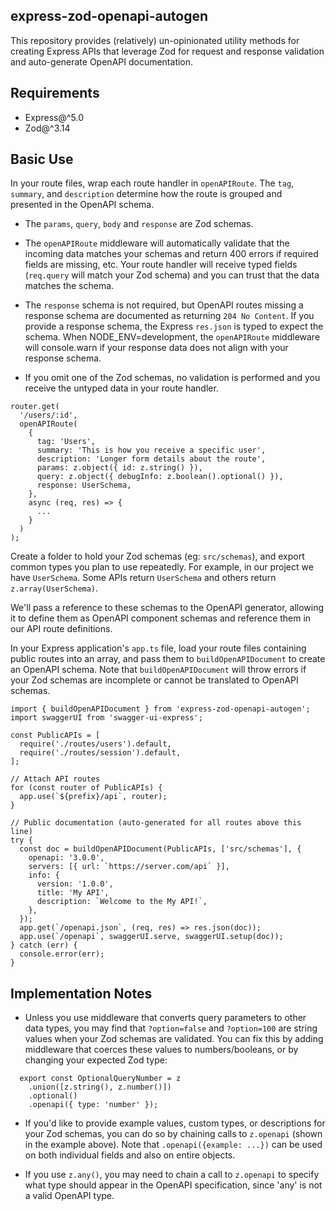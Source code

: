 ## express-zod-openapi-autogen

This repository provides (relatively) un-opinionated utility methods for creating Express APIs that leverage Zod for request and response validation and auto-generate OpenAPI documentation.

## Requirements

- Express@^5.0
- Zod@^3.14

## Basic Use

In your route files, wrap each route handler in `openAPIRoute`. The `tag`, `summary`, and `description` determine how the route is grouped and presented in the OpenAPI schema.

- The `params`, `query`, `body` and `response` are Zod schemas.

- The `openAPIRoute` middleware will automatically validate that the incoming data matches your schemas and return 400 errors if required fields are missing, etc. Your route handler will receive typed fields (`req.query` will match your Zod schema) and you can trust that the data matches the schema.

- The `response` schema is not required, but OpenAPI routes missing a response schema are documented as returning `204 No Content`. If you provide a response schema, the Express `res.json` is typed to expect the schema. When NODE_ENV=development, the `openAPIRoute` middleware will console.warn if your response data does not align with your response schema.

- If you omit one of the Zod schemas, no validation is performed and you receive the untyped data in your route handler.

```
router.get(
  '/users/:id',
  openAPIRoute(
    {
      tag: 'Users',
      summary: 'This is how you receive a specific user',
      description: 'Longer form details about the route',
      params: z.object({ id: z.string() }),
      query: z.object({ debugInfo: z.boolean().optional() }),
      response: UserSchema,
    },
    async (req, res) => {
      ...
    }
  )
);
```

Create a folder to hold your Zod schemas (eg: `src/schemas`), and export common types you plan to use repeatedly. For example, in our project we have `UserSchema`. Some APIs return `UserSchema` and others return `z.array(UserSchema)`.

We'll pass a reference to these schemas to the OpenAPI generator, allowing it to define them as OpenAPI component schemas and reference them in our API route definitions.

In your Express application's `app.ts` file, load your route files containing public routes into an array, and pass them to `buildOpenAPIDocument` to create an OpenAPI schema. Note that `buildOpenAPIDocument` will throw errors if your Zod schemas are incomplete or cannot be translated to OpenAPI schemas.

```
import { buildOpenAPIDocument } from 'express-zod-openapi-autogen';
import swaggerUI from 'swagger-ui-express';

const PublicAPIs = [
  require('./routes/users').default,
  require('./routes/session').default,
];

// Attach API routes
for (const router of PublicAPIs) {
  app.use(`${prefix}/api`, router);
}

// Public documentation (auto-generated for all routes above this line)
try {
  const doc = buildOpenAPIDocument(PublicAPIs, ['src/schemas'], {
    openapi: '3.0.0',
    servers: [{ url: `https://server.com/api` }],
    info: {
      version: '1.0.0',
      title: 'My API',
      description: `Welcome to the My API!`,
    },
  });
  app.get(`/openapi.json`, (req, res) => res.json(doc));
  app.use(`/openapi`, swaggerUI.serve, swaggerUI.setup(doc));
} catch (err) {
  console.error(err);
}
```

## Implementation Notes

- Unless you use middleware that converts query parameters to other data types, you may find that `?option=false` and `?option=100` are string values when your Zod schemas are validated. You can fix this by adding middleware that coerces these values to numbers/booleans, or by changing your expected Zod type:

```
  export const OptionalQueryNumber = z
    .union([z.string(), z.number()])
    .optional()
    .openapi({ type: 'number' });
```

- If you'd like to provide example values, custom types, or descriptions for your Zod schemas, you can do so by chaining calls to `z.openapi` (shown in the example above). Note that `.openapi({example: ...})` can be used on both individual fields and also on entire objects.

- If you use `z.any()`, you may need to chain a call to `z.openapi` to specify what type should appear in the OpenAPI specification, since 'any' is not a valid OpenAPI type.
